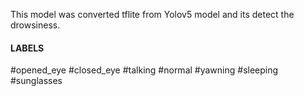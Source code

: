 This model was converted tflite from Yolov5 model and its detect the drowsiness.

#### LABELS ####
#opened_eye
#closed_eye
#talking
#normal
#yawning
#sleeping
#sunglasses


